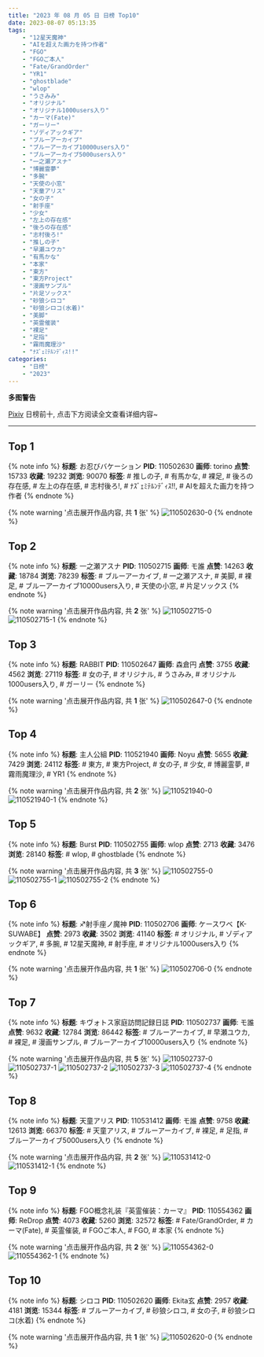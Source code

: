 ```yaml
---
title: "2023 年 08 月 05 日 日榜 Top10"
date: 2023-08-07 05:13:35
tags:
    - "12星天魔神"
    - "AIを超えた画力を持つ作者"
    - "FGO"
    - "FGOご本人"
    - "Fate/GrandOrder"
    - "YR1"
    - "ghostblade"
    - "wlop"
    - "うさみみ"
    - "オリジナル"
    - "オリジナル1000users入り"
    - "カーマ(Fate)"
    - "ガーリー"
    - "ゾディアックギア"
    - "ブルーアーカイブ"
    - "ブルーアーカイブ10000users入り"
    - "ブルーアーカイブ5000users入り"
    - "一之瀬アスナ"
    - "博麗霊夢"
    - "多腕"
    - "天使の小窓"
    - "天童アリス"
    - "女の子"
    - "射手座"
    - "少女"
    - "左上の存在感"
    - "後ろの存在感"
    - "志村後ろ!"
    - "推しの子"
    - "早瀬ユウカ"
    - "有馬かな"
    - "本家"
    - "東方"
    - "東方Project"
    - "漫画サンプル"
    - "片足ソックス"
    - "砂狼シロコ"
    - "砂狼シロコ(水着)"
    - "美脚"
    - "英霊催装"
    - "裸足"
    - "足指"
    - "霧雨魔理沙"
    - "ﾅｽﾞｪﾐﾃﾙﾝﾃﾞｨｽ!!"
categories:
    - "日榜"
    - "2023"
---
```


<i class="fa fa-triangle-exclamation"></i>**多图警告**<i class="fa fa-triangle-exclamation"></i>

[Pixiv](https://www.pixiv.net/) 日榜前十, 点击下方阅读全文查看详细内容~

<!-- more -->

---

## Top 1

{% note info %}
**标题**: お忍びバケーション
**PID**: 110502630 **画师**: torino
**点赞**: 15733 **收藏**: 19232 **浏览**: 90070
**标签**: # 推しの子, # 有馬かな, # 裸足, # 後ろの存在感, # 左上の存在感, # 志村後ろ!, # ﾅｽﾞｪﾐﾃﾙﾝﾃﾞｨｽ!!, # AIを超えた画力を持つ作者
{% endnote %}

{% note warning '点击展开作品内容, 共 **1** 张' %}
![110502630-0](https://i.pixiv.re/img-original/img/2023/08/04/00/00/41/110502630_p0.jpg)
{% endnote %}

## Top 2

{% note info %}
**标题**: 一之瀬アスナ
**PID**: 110502715 **画师**: モ誰
**点赞**: 14263 **收藏**: 18784 **浏览**: 78239
**标签**: # ブルーアーカイブ, # 一之瀬アスナ, # 美脚, # 裸足, # ブルーアーカイブ10000users入り, # 天使の小窓, # 片足ソックス
{% endnote %}

{% note warning '点击展开作品内容, 共 **2** 张' %}
![110502715-0](https://i.pixiv.re/img-original/img/2023/08/04/00/01/13/110502715_p0.jpg)
![110502715-1](https://i.pixiv.re/img-original/img/2023/08/04/00/01/13/110502715_p1.jpg)
{% endnote %}

## Top 3

{% note info %}
**标题**: RABBIT
**PID**: 110502647 **画师**: 森倉円
**点赞**: 3755 **收藏**: 4562 **浏览**: 27119
**标签**: # 女の子, # オリジナル, # うさみみ, # オリジナル1000users入り, # ガーリー
{% endnote %}

{% note warning '点击展开作品内容, 共 **1** 张' %}
![110502647-0](https://i.pixiv.re/img-original/img/2023/08/04/00/00/48/110502647_p0.jpg)
{% endnote %}

## Top 4

{% note info %}
**标题**: 主人公組
**PID**: 110521940 **画师**: Noyu
**点赞**: 5655 **收藏**: 7429 **浏览**: 24112
**标签**: # 東方, # 東方Project, # 女の子, # 少女, # 博麗霊夢, # 霧雨魔理沙, # YR1
{% endnote %}

{% note warning '点击展开作品内容, 共 **2** 张' %}
![110521940-0](https://i.pixiv.re/img-original/img/2023/08/04/19/07/30/110521940_p0.jpg)
![110521940-1](https://i.pixiv.re/img-original/img/2023/08/04/19/07/30/110521940_p1.jpg)
{% endnote %}

## Top 5

{% note info %}
**标题**: Burst
**PID**: 110502755 **画师**: wlop
**点赞**: 2713 **收藏**: 3476 **浏览**: 28140
**标签**: # wlop, # ghostblade
{% endnote %}

{% note warning '点击展开作品内容, 共 **3** 张' %}
![110502755-0](https://i.pixiv.re/img-original/img/2023/08/04/00/01/41/110502755_p0.jpg)
![110502755-1](https://i.pixiv.re/img-original/img/2023/08/04/00/01/41/110502755_p1.jpg)
![110502755-2](https://i.pixiv.re/img-original/img/2023/08/04/00/01/41/110502755_p2.jpg)
{% endnote %}

## Top 6

{% note info %}
**标题**: ♐射手座ノ魔神
**PID**: 110502706 **画师**: ケースワベ【K-SUWABE】
**点赞**: 2973 **收藏**: 3502 **浏览**: 41140
**标签**: # オリジナル, # ゾディアックギア, # 多腕, # 12星天魔神, # 射手座, # オリジナル1000users入り
{% endnote %}

{% note warning '点击展开作品内容, 共 **1** 张' %}
![110502706-0](https://i.pixiv.re/img-original/img/2023/08/04/00/01/08/110502706_p0.jpg)
{% endnote %}

## Top 7

{% note info %}
**标题**: キヴォトス家庭訪問記録日誌
**PID**: 110502737 **画师**: モ誰
**点赞**: 9632 **收藏**: 12784 **浏览**: 86442
**标签**: # ブルーアーカイブ, # 早瀬ユウカ, # 裸足, # 漫画サンプル, # ブルーアーカイブ10000users入り
{% endnote %}

{% note warning '点击展开作品内容, 共 **5** 张' %}
![110502737-0](https://i.pixiv.re/img-original/img/2023/08/04/18/03/32/110502737_p0.jpg)
![110502737-1](https://i.pixiv.re/img-original/img/2023/08/04/18/03/32/110502737_p1.jpg)
![110502737-2](https://i.pixiv.re/img-original/img/2023/08/04/18/03/32/110502737_p2.jpg)
![110502737-3](https://i.pixiv.re/img-original/img/2023/08/04/18/03/32/110502737_p3.jpg)
![110502737-4](https://i.pixiv.re/img-original/img/2023/08/04/18/03/32/110502737_p4.jpg)
{% endnote %}

## Top 8

{% note info %}
**标题**: 天童アリス
**PID**: 110531412 **画师**: モ誰
**点赞**: 9758 **收藏**: 12613 **浏览**: 66370
**标签**: # 天童アリス, # ブルーアーカイブ, # 裸足, # 足指, # ブルーアーカイブ5000users入り
{% endnote %}

{% note warning '点击展开作品内容, 共 **2** 张' %}
![110531412-0](https://i.pixiv.re/img-original/img/2023/08/05/00/01/09/110531412_p0.jpg)
![110531412-1](https://i.pixiv.re/img-original/img/2023/08/05/00/01/09/110531412_p1.jpg)
{% endnote %}

## Top 9

{% note info %}
**标题**: FGO概念礼装『英霊催装：カーマ』
**PID**: 110554362 **画师**: ReDrop
**点赞**: 4073 **收藏**: 5260 **浏览**: 32572
**标签**: # Fate/GrandOrder, # カーマ(Fate), # 英霊催装, # FGOご本人, # FGO, # 本家
{% endnote %}

{% note warning '点击展开作品内容, 共 **2** 张' %}
![110554362-0](https://i.pixiv.re/img-original/img/2023/08/05/20/10/42/110554362_p0.png)
![110554362-1](https://i.pixiv.re/img-original/img/2023/08/05/20/10/42/110554362_p1.png)
{% endnote %}

## Top 10

{% note info %}
**标题**: シロコ
**PID**: 110502620 **画师**: Ekita玄
**点赞**: 2957 **收藏**: 4181 **浏览**: 15344
**标签**: # ブルーアーカイブ, # 砂狼シロコ, # 女の子, # 砂狼シロコ(水着)
{% endnote %}

{% note warning '点击展开作品内容, 共 **1** 张' %}
![110502620-0](https://i.pixiv.re/img-original/img/2023/08/04/00/00/35/110502620_p0.jpg)
{% endnote %}
